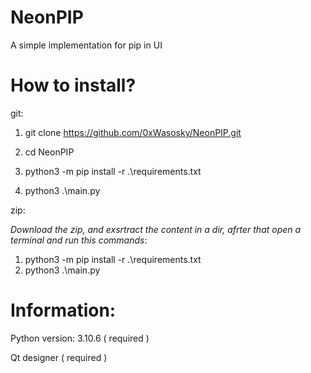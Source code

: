 # NeonPIP
A simple implementation for pip in UI


# How to install?

git: 

  1. git clone https://github.com/0xWasosky/NeonPIP.git
  2. cd NeonPIP

  3. python3 -m pip install -r .\requirements.txt
  4. python3 .\main.py

zip:

  *Download the zip, and exsrtract the content in a dir, afrter that open a terminal and run this commands*:

  1. python3 -m pip install -r .\requirements.txt
  2. python3 .\main.py


# Information:

Python version: 3.10.6 ( required ) 

Qt designer ( required ) 

